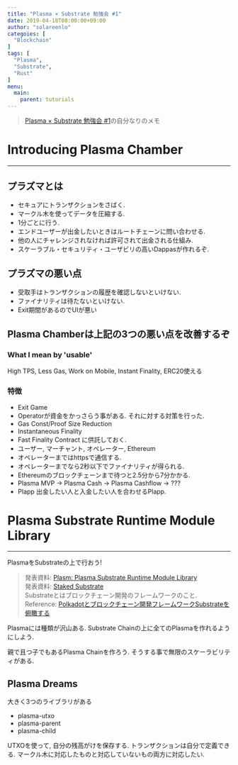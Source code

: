 ```yaml
---
title: "Plasma × Substrate 勉強会 #1"
date: 2019-04-18T08:00:00+09:00
author: "solareenlo"
categoies: [
  "Blockchain"
]
tags: [
  "Plasma",
  "Substrate",
  "Rust"
]
menu:
  main:
    parent: tutorials
---
```


> [Plasma × Substrate 勉強会 #1](https://neutrino.connpass.com/event/127035/)の自分なりのメモ

# Introducing Plasma Chamber

---

## プラズマとは

- セキュアにトランザクションをさばく.
- マークル木を使ってデータを圧縮する.
- 1分ごとに行う.
- エンドユーザーが出金したいときはルートチェーンに問い合わせる.
- 他の人にチャレンジされなければ許可されて出金される仕組み.
- スケーラブル・セキュリティ・ユーザビリの高いDappasが作れるぞ.

## プラズマの悪い点
- 受取手はトランザクションの履歴を確認しないといけない.
- ファイナリティは待たないといけない.
- Exit期間があるのでUIが悪い

## Plasma Chamberは上記の3つの悪い点を改善するぞ

### What I mean by 'usable'

High TPS, Less Gas, Work on Mobile, Instant Finality, ERC20使える

### 特徴

- Exit Game
- Operatorが資金をかっさらう事がある. それに対する対策を行った.
- Gas Const/Proof Size Reduction
- Instantaneous Finality
- Fast Finality Contract に供託しておく.
- ユーザー, マーチャント, オペレーター, Ethereum
- オペレーターまではhttpsで通信する.
- オペレーターまでなら2秒以下でファイナリティが得られる.
- Ethereumのブロックチェーンまで待つと2.5分から7分かかる.
- Plasma MVP → Plasma Cash → Plasma Cashflow → ???
- Plapp 出金したい人と入金したい人を合わせるPlapp.


# Plasma Substrate Runtime Module Library

---

PlasmaをSubstrateの上で行おう!

> 発表資料: [Plasm: Plasma Substrate Runtime Module Library](https://docs.google.com/presentation/d/1DAgE7AJHSAP-t2pwAKygD8DITCJkkKBcqHtuV_OqbY4/mobilepresent?slide=id.p)  
> 発表資料: [Staked Substrate](https://speakerdeck.com/staked/0318substratehuresenzi-liao)  
> Substrateとはブロックチェーン開発のフレームワークのこと.  
> Reference: [Polkadotとブロックチェーン開発フレームワークSubstrateを俯瞰する](https://coinchoice.net/overview-polkadot-and-substrate/)

Plasmaには種類が沢山ある.
Substrate Chainの上に全てのPlasmaを作れるようにしよう.

親で且つ子でもあるPlasma Chainを作ろう.
そうする事で無限のスケーラビリティがある.

## Plasma Dreams
大きく3つのライブラリがある
- plasma-utxo
- plasma-parent
- plasma-child

UTXOを使って, 自分の残高がけを保存する.
トランザクションは自分で定義できる.
マークル木に対応したものと対応していないもの両方に対応したい.

